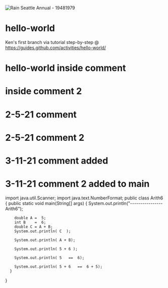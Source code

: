 ![Rain Seattle Annual - 19481979](https://user-images.githubusercontent.com/73729810/110890103-3fb4e800-82a4-11eb-80f6-771265968337.png)
# hello-world
Ken's first branch via tutorial step-by-step @ https://guides.github.com/activities/hello-world/
# hello-world inside comment
#             inside comment 2
#         2-5-21  comment
#         2-5-21  comment 2
#         3-11-21 comment added
#         3-11-21 comment 2 added to main
import java.util.Scanner;
import java.text.NumberFormat;
public class Arith6
{
    public static void main(String[] args)
    {
        System.out.println("----------------Arith6");     

     
        double A =  5;  
        int B    =  6;  
        double C = A + B;
        System.out.println( C  );

        System.out.println( A + B);

        System.out.println( 5 + 6 );

        System.out.println( 5   ==  6);

        System.out.println( 5 + 6   ==  6 + 5);
      }
}
